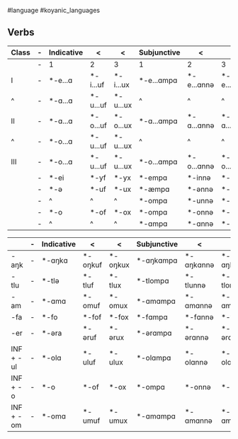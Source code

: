 #language #koyanic_languages
## Verbs

| Class | -   | Indicative | <         | <         | Subjunctive | <           | <           | Infinitive  |
| ----- | --- | ---------- | --------- | --------- | ----------- | ----------- | ----------- | ----------- |
|       | -   | 1          | 2         | 3         | 1           | 2           | 3           |             |
| I     | -   | \*-e...ɑ   | \*-i...uf | \*-i...ux | \*-e...ɑmpɑ | \*-e...ɑnnə | \*-e...ɑnnɑ | \*-i...(ç)i |
| ^     | -   | \*-ɑ...ɑ   | \*-u...uf | \*-u...ux | ^           | ^           | ^           | \*-e...(ç)i |
| II    | -   | \*-ɑ...ɑ   | \*-o...uf | \*-o...ux | \*-ɑ...ɑmpɑ | \*-ɑ...ɑnnə | \*-ɑ...ɑnnɑ | \*-e...(ç)i |
| ^     | -   | \*-o...ɑ   | \*-u...uf | \*-u...ux | ^           | ^           | ^           | \*-ø...(ç)i |
| III   | -   | \*-o...ɑ   | \*-u...uf | \*-u...ux | \*-o...ɑmpɑ | \*-o...ɑnnə | \*-o...ɑnnɑ | \*-y...(ç)i |
|       | -   | \*-ei      | \*-yf     | \*-yx     | \*-empɑ     | \*-innə     | \*-ennɑ     | \*-i        |
|       | -   | \*-ə       | \*-uf     | \*-ux     | \*-æmpɑ     | \*-ənnə     | \*-ɑnnɑ     | \*-e        |
|       | -   | ^          | ^         | ^         | \*-ompɑ     | \*-unnə     | \*-onnɑ     | \*-y        |
|       | -   | \*-o       | \*-of     | \*-ox     | \*-ompɑ     | \*-onnə     | \*-onnɑ     | \*-ø        |
|       | -   | ^          | ^         | ^         | \*-ɑmpɑ     | \*-ɑnnə     | \*-ɑnnɑ     | \*-æ        |

|           | -   | Indicative | <        | <        | Subjunctive | <          | <          | Infinitive |
| --------- | --- | ---------- | -------- | -------- | ----------- | ---------- | ---------- | ---------- |
| -aŋk      | -   | \*-ɑŋkɑ    | \*-oŋkuf | \*-oŋkux | \*-ɑŋkɑmpɑ  | \*-ɑŋkɑnnə | \*-ɑŋkɑnnɑ | \*-eɲci    |
| -tlu      | -   | \*-tlə     | \*-tluf  | \*-tlux  | \*-tlompɑ   | \*-tlunnə  | \*-tlonnɑ  | \*-tly     |
| -am       | -   | \*-ɑmɑ     | \*-omuf  | \*-omux  | \*-ɑmɑmpɑ   | \*-ɑmɑnnə  | \*-ɑmɑnnɑ  | \*-emsi    |
| -fa       | -   | \*-fo      | \*-fof   | \*-fox   | \*-fɑmpɑ    | \*-fɑnnə   | \*-fɑnnɑ   | \*-fæ      |
| -er       | -   | \*-əra     | \*-əruf  | \*-ərux  | \*-ərɑmpɑ   | \*-ərɑnnə  | \*-ərɑnnɑ  | \*-eri     |
| INF + -ul | -   | \*-olɑ     | \*-uluf  | \*-ulux  | \*-olɑmpɑ   | \*-olɑnnə  | \*-olɑnnɑ  | \*-ysi     |
| INF + -o  | -   | \*-o       | \*-of    | \*-ox    | \*-ompɑ     | \*-onnə    | \*-onnɑ    | \*-ø       |
| INF + -om | -   | \*-omɑ     | \*-umuf  | \*-umux  | \*-ɑmɑmpɑ   | \*-ɑmɑnnə  | \*-ɑmɑnnɑ  | \*-ømsi    |

